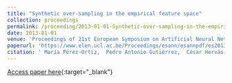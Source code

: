 ```yaml
---
title: "Synthetic over-sampling in the empirical feature space"
collection: proceedings
permalink: /proceeding/2013-01-01-Synthetic-over-sampling-in-the-empirical-feature-space
date: 2013-01-01
venue: 'Proceedings of 21st European Symposium on Artificial Neural Networks, Computational Intelligence and Machine Learning (ESANN2013)'
paperurl: 'https://www.elen.ucl.ac.be/Proceedings/esann/esannpdf/es2013-103.pdf'
citation: ' María Pérez-Ortiz,  Pedro Antonio Gutiérrez,  César Hervás-Martínez, &quot;Synthetic over-sampling in the empirical feature space.&quot; Proceedings of 21st European Symposium on Artificial Neural Networks, Computational Intelligence and Machine Learning (ESANN2013), 2013, Bruges, Belgium, pp.385-390.'
---
```

[Access paper here](https://www.elen.ucl.ac.be/Proceedings/esann/esannpdf/es2013-103.pdf){:target="_blank"}
